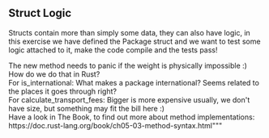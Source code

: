 ## Struct Logic

Structs contain more than simply some data, they can also have logic, in this
exercise we have defined the Package struct and we want to test some logic attached to it,
make the code compile and the tests pass!

<div class="hint">
The new method needs to panic if the weight is physically impossible :) How do we do that in Rust?
</div>

<div class="hint">
For is_international: What makes a package international? Seems related to the places it goes through right?
</div>

<div class="hint">
For calculate_transport_fees: Bigger is more expensive usually, we don't have size, but something may fit the bill here :)
</div>

<div class="hint">
Have a look in The Book, to find out more about method implementations: https://doc.rust-lang.org/book/ch05-03-method-syntax.html"""
</div>